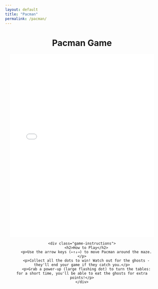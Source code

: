 ```yaml
---
layout: default
title: "Pacman"
permalink: /pacman/
---
```


<div class="pacman-container">
    <h1>Pacman Game</h1>
    <iframe src="/assets/pacman/index.html" style="width: 100%; height: 600px; border: none;"></iframe>
    
    <div class="game-instructions">
        <h2>How to Play</h2>
        <p>Use the arrow keys (←↑↓→) to move Pacman around the maze.</p>
        <p>Collect all the dots to win! Watch out for the ghosts - they'll end your game if they catch you.</p>
        <p>Grab a power-up (large flashing dot) to turn the tables: for a short time, you'll be able to eat the ghosts for extra points!</p>
    </div>
</div>

<style>
.pacman-container {
    max-width: 800px;
    margin: 2rem auto;
    padding: 0 1rem;
    text-align: center;
}

.game-instructions {
    margin-top: 2rem;
    padding: 1.5rem;
    background: #f5f5f5;
    border-radius: 8px;
    text-align: left;
}

.game-instructions h2 {
    color: #1a472a;  /* Your site's green color */
    margin-bottom: 1rem;
}

.game-instructions p {
    margin-bottom: 0.75rem;
    line-height: 1.5;
}
</style> 